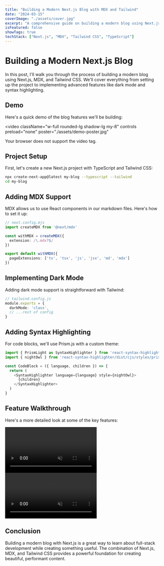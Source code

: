 ```yaml
---
title: "Building a Modern Next.js Blog with MDX and Tailwind"
date: "2024-03-15"
coverImage: "./assets/cover.jpg"
excerpt: "A comprehensive guide on building a modern blog using Next.js, MDX, and Tailwind CSS, with features like dark mode and syntax highlighting."
isFeatured: false
showTags: true
techStack: ["Next.js", "MDX", "Tailwind CSS", "TypeScript"]
---
```


# Building a Modern Next.js Blog

In this post, I'll walk you through the process of building a modern blog using Next.js, MDX, and Tailwind CSS. We'll cover everything from setting up the project to implementing advanced features like dark mode and syntax highlighting.

## Demo

Here's a quick demo of the blog features we'll be building:

<video 
  className="w-full rounded-lg shadow-lg my-8" 
  controls 
  preload="none"
  poster="./assets/demo-poster.jpg"
>
  <source src="./assets/blog-demo.mp4" type="video/mp4" />
  Your browser does not support the video tag.
</video>

## Project Setup

First, let's create a new Next.js project with TypeScript and Tailwind CSS:

```bash
npx create-next-app@latest my-blog --typescript --tailwind
cd my-blog
```

## Adding MDX Support

MDX allows us to use React components in our markdown files. Here's how to set it up:

```typescript
// next.config.mjs
import createMDX from '@next/mdx'

const withMDX = createMDX({
  extension: /\.mdx?$/
})

export default withMDX({
  pageExtensions: ['ts', 'tsx', 'js', 'jsx', 'md', 'mdx']
})
```

## Implementing Dark Mode

Adding dark mode support is straightforward with Tailwind:

```typescript
// tailwind.config.js
module.exports = {
  darkMode: 'class',
  // ...rest of config
}
```

## Adding Syntax Highlighting

For code blocks, we'll use Prism.js with a custom theme:

```typescript
import { PrismLight as SyntaxHighlighter } from 'react-syntax-highlighter'
import { nightOwl } from 'react-syntax-highlighter/dist/cjs/styles/prism'

const CodeBlock = ({ language, children }) => {
  return (
    <SyntaxHighlighter language={language} style={nightOwl}>
      {children}
    </SyntaxHighlighter>
  )
}
```

## Feature Walkthrough

Here's a more detailed look at some of the key features:

<div className="grid grid-cols-1 md:grid-cols-2 gap-4 my-8">
  <video 
    className="rounded-lg shadow-lg" 
    autoPlay 
    loop 
    muted 
    playsinline
  >
    <source src="./assets/dark-mode-demo.mp4" type="video/mp4" />
  </video>
  <video 
    className="rounded-lg shadow-lg" 
    autoPlay 
    loop 
    muted 
    playsinline
  >
    <source src="./assets/syntax-highlight-demo.mp4" type="video/mp4" />
  </video>
</div>

## Conclusion

Building a modern blog with Next.js is a great way to learn about full-stack development while creating something useful. The combination of Next.js, MDX, and Tailwind CSS provides a powerful foundation for creating beautiful, performant content. 